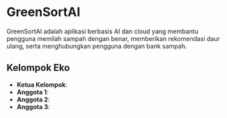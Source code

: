 # GreenSortAI
GreenSortAI adalah aplikasi berbasis AI dan cloud yang membantu pengguna memilah sampah dengan benar, memberikan rekomendasi daur ulang, serta menghubungkan pengguna dengan bank sampah.

## Kelompok Eko
- **Ketua Kelompok**: 
- **Anggota 1**: 
- **Anggota 2**: 
- **Anggota 3**: 

